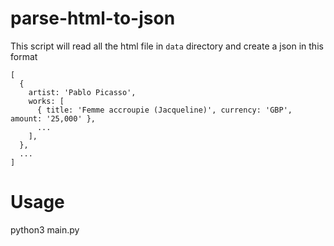 # parse-html-to-json
This script will read all the html file in `data` directory and create a json in this format
```
[
  {
    artist: 'Pablo Picasso',
    works: [
      { title: 'Femme accroupie (Jacqueline)', currency: 'GBP', amount: '25,000' },
      ...
    ],
  },
  ...
]
```

# Usage
python3 main.py
